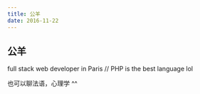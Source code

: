 ```yaml
---
title: 公羊
date: 2016-11-22
---
```


## 公羊
full stack web developer in Paris // PHP is the best language lol

也可以聊法语，心理学 ^^
